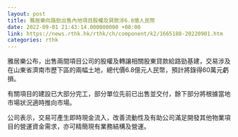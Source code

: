 ```yaml
---
layout: post
title: 雅居樂向路勁出售內地項目股權及貸款涉6.8億人民幣
date: 2022-09-01 21:43:14.000000000 +08:00
link: https://news.rthk.hk/rthk/ch/component/k2/1665188-20220901.htm
categories: rthk
---
```


雅居樂公布，出售兩間項目公司的股權及轉讓相關股東貸款給路勁基建，交易涉及在山東省濟南市歷下區的兩幅土地，總代價6.8億元人民幣，預計將錄得60萬元虧損。

有關項目的建設已大部分完工，部分單位先前已出售並交付，餘下部分將根據當地市場狀況適時推向市場。

公司表示，交易可產生即時現金流入，改善流動性及有助公司滿足開發其他物業項目的營運資金需求，亦可精簡現有業務結構及營運。
